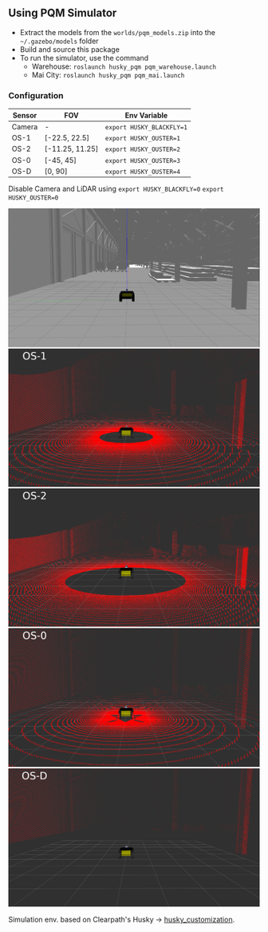 
## Using PQM Simulator

- Extract the models from the `worlds/pqm_models.zip` into the `~/.gazebo/models` folder
- Build and source this package
- To run the simulator, use the command <br>
    - Warehouse: `roslaunch husky_pqm pqm_warehouse.launch`
    - Mai City: `roslaunch husky_pqm pqm_mai.launch`

### Configuration ###

| Sensor  | FOV | Env Variable |
| ------------- | ------------- | ------------- |
| Camera  | -  | `export HUSKY_BLACKFLY=1` | 
| OS-1  | [-22.5, 22.5]  | `export HUSKY_OUSTER=1` | 
| OS-2  | [-11.25, 11.25]  | `export HUSKY_OUSTER=2` |
| OS-0  | [-45, 45]  | `export HUSKY_OUSTER=3` |
| OS-D  | [0, 90]  | `export HUSKY_OUSTER=4` |

Disable Camera and LiDAR using `export HUSKY_BLACKFLY=0` `export HUSKY_OUSTER=0`
<br>

![Simulation Environment](images/BASE.png)
![OS-1](images/OS_1.png)
![OS-2](images/OS_2.png)
![OS-3](images/OS_3.png)
![OS-D](images/OS_D.png)

Simulation env. based on Clearpath's Husky -> [husky_customization](https://github.com/husky/husky_customization).

<!-- husky
=====

Common ROS packages for the Clearpath Husky, useable for both simulation and
real robot operation.

 - husky_control : Control configuration
 - husky_description : Robot description (URDF)
 - husky_msgs : Message definitions
 - husky_navigation : Navigation configurations and demos

For Husky instructions and tutorials, please see [Robots/Husky](http://wiki.ros.org/Robots/Husky).

To create a custom Husky description or simulation, please fork [husky_customization](https://github.com/husky/husky_customization).

husky_desktop
=============

Desktop ROS packages for the Clearpath Husky, which may pull in graphical dependencies.

 - husky_viz : Visualization (rviz) configuration and bringup

For Husky instructions and tutorials, please see http://wiki.ros.org/Robots/Husky

husky_simulator
==============

Simulator ROS packages for the Clearpath Husky.

 - husky_pqm : Gazebo plugin definitions and extensions to the robot URDF.

For Husky instructions and tutorials, please see http://wiki.ros.org/Robots/Husky -->

